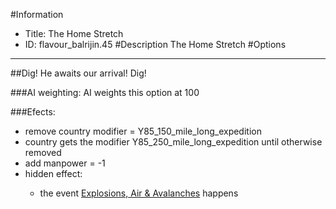 #Information
 - Title: The Home Stretch
 - ID: flavour_balrijin.45
#Description
The Home Stretch
#Options

___
##Dig! He awaits our arrival! Dig!

###AI weighting:
AI weights this option at 100


###Efects:<ul><li>remove country modifier = Y85_150_mile_long_expedition</li><li>country gets the modifier Y85_250_mile_long_expedition until otherwise removed</li><li>add manpower = -1</li><li>hidden effect:</li><ul><li>the event [Explosions, Air & Avalanches](../events/explosions_air_avalanches.md) happens</li></ul></ul>
